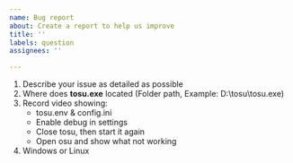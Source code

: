 ```yaml
---
name: Bug report
about: Create a report to help us improve
title: ''
labels: question
assignees: ''

---
```


1. Describe your issue as detailed as possible
2. Where does **tosu.exe** located (Folder path, Example: D:\tosu\tosu.exe)
3. Record video showing:
   - tosu.env & config.ini
   - Enable debug in settings
   - Close tosu, then start it again
   - Open osu and show what not working
4. Windows or Linux
